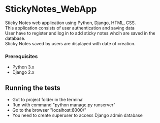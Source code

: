 # StickyNotes_WebApp
Sticky Notes web application using Python, Django, HTML, CSS.<br>
This application consists of user authentication and saving data<br>
User have to register and log in to add sticky notes whcih are saved in the database.<br>
Sticky Notes saved by users are displayed with date of creation.

### Prerequisites
* Python 3.x
* Django 2.x

## Running the tests

* Got to project folder in the terminal
* Run with command "python manage.py runserver"
* Go to the browser "localhost:8000/"
* You need to create superuser to access Django admin database

